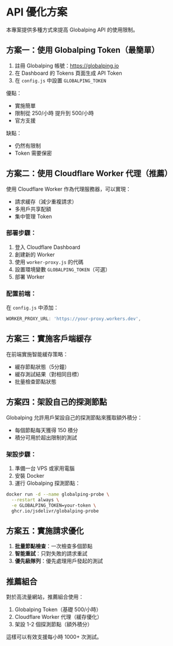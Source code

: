 # API 優化方案

本專案提供多種方式來提高 Globalping API 的使用限制。

## 方案一：使用 Globalping Token（最簡單）

1. 註冊 Globalping 帳號：https://globalping.io
2. 在 Dashboard 的 Tokens 頁面生成 API Token
3. 在 `config.js` 中設置 `GLOBALPING_TOKEN`

優點：
- 實施簡單
- 限制從 250/小時 提升到 500/小時
- 官方支援

缺點：
- 仍然有限制
- Token 需要保密

## 方案二：使用 Cloudflare Worker 代理（推薦）

使用 Cloudflare Worker 作為代理服務器，可以實現：
- 請求緩存（減少重複請求）
- 多用戶共享配額
- 集中管理 Token

### 部署步驟：

1. 登入 Cloudflare Dashboard
2. 創建新的 Worker
3. 使用 `worker-proxy.js` 的代碼
4. 設置環境變數 `GLOBALPING_TOKEN`（可選）
5. 部署 Worker

### 配置前端：

在 `config.js` 中添加：
```javascript
WORKER_PROXY_URL: 'https://your-proxy.workers.dev',
```

## 方案三：實施客戶端緩存

在前端實施智能緩存策略：
- 緩存節點狀態（5分鐘）
- 緩存測試結果（對相同目標）
- 批量檢查節點狀態

## 方案四：架設自己的探測節點

Globalping 允許用戶架設自己的探測節點來獲取額外積分：
- 每個節點每天獲得 150 積分
- 積分可用於超出限制的測試

### 架設步驟：

1. 準備一台 VPS 或家用電腦
2. 安裝 Docker
3. 運行 Globalping 探測節點：
```bash
docker run -d --name globalping-probe \
  --restart always \
  -e GLOBALPING_TOKEN=your-token \
  ghcr.io/jsdelivr/globalping-probe
```

## 方案五：實施請求優化

1. **批量節點檢查**：一次檢查多個節點
2. **智能重試**：只對失敗的請求重試
3. **優先級隊列**：優先處理用戶發起的測試

## 推薦組合

對於高流量網站，推薦組合使用：
1. Globalping Token（基礎 500/小時）
2. Cloudflare Worker 代理（緩存優化）
3. 架設 1-2 個探測節點（額外積分）

這樣可以有效支援每小時 1000+ 次測試。